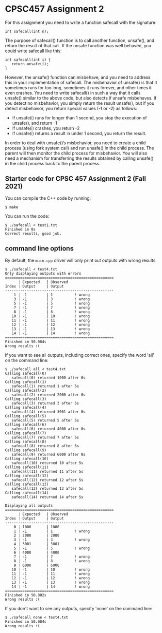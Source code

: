 # CPSC457 Assignment 2

For this assignment you need to write a function safecall with the signature: 
```
int safecall(int n);
```
The purpose of safecall() function is to call another function, unsafe(), and return the result of that call. If the unsafe function was well behaved, you could write safecall like this:
```
int safecall(int i) { 
   return unsafe(i); 
}
```
However, the unsafe() function can misbehave, and you need to address this in your implementation of safecall. The misbehavior of unsafe() is that it sometimes runs for too long, sometimes it runs forever, and other times it even crashes. You need to write safecall() in such a way that it calls unsafe() similar to the above code, but also detects if unsafe misbehaves. If you detect no misbehavior, you simply return the result unsafe(), but if you detect misbehavior, you return special values (-1 or -2) as follows:

- If unsafe(i) runs for longer than 1 second, you stop the execution of unsafe(), and return -1
- If unsafe(i) crashes, you return -2
- If unsafe(i) returns a result in under 1 second, you return the result.

In order to deal with unsafe()’s misbehavior, you need to create a child process (using fork system call) and run unsafe() in the child process. The parent will then monitor the child process for misbehavior. You will also need a mechanism for transferring the results obtained by calling unsafe() in the child process back to the parent process.


## Starter code for CPSC 457 Assignment 2 (Fall 2021)

You can compile the C++ code by running:

```
$ make
```

You can run the code:

```
$ ./safecall < test1.txt
Finished in 0s
Correct results, good job.
```

## command line options

By default, the `main.cpp` driver will only print out outputs with wrong results.

```
$ ./safecall < test4.txt
Only displaying outputs with errors
==================================================
      | Expected   | Observed
Index | Output     | Output
--------------------------------------------------
    1 | -1         | 1          ! wrong
    3 | -1         | 3          ! wrong
    5 | -1         | 5          ! wrong
    7 | -1         | 7          ! wrong
    8 | -1         | 8          ! wrong
   10 | -1         | 10         ! wrong
   11 | -1         | 11         ! wrong
   12 | -1         | 12         ! wrong
   13 | -1         | 13         ! wrong
   14 | -1         | 14         ! wrong
==================================================
Finished in 50.004s
Wrong results :(
```

If you want to see all outputs, including correct ones, specify the
word 'all' on the command line:

```
$ ./safecall all < test4.txt
Calling safecall(0)
   safecall(0) returned 1000 after 0s
Calling safecall(1)
   safecall(1) returned 1 after 5s
Calling safecall(2)
   safecall(2) returned 2000 after 0s
Calling safecall(3)
   safecall(3) returned 3 after 5s
Calling safecall(4)
   safecall(4) returned 3001 after 0s
Calling safecall(5)
   safecall(5) returned 5 after 5s
Calling safecall(6)
   safecall(6) returned 4000 after 0s
Calling safecall(7)
   safecall(7) returned 7 after 5s
Calling safecall(8)
   safecall(8) returned 8 after 5s
Calling safecall(9)
   safecall(9) returned 6000 after 0s
Calling safecall(10)
   safecall(10) returned 10 after 5s
Calling safecall(11)
   safecall(11) returned 11 after 5s
Calling safecall(12)
   safecall(12) returned 12 after 5s
Calling safecall(13)
   safecall(13) returned 13 after 5s
Calling safecall(14)
   safecall(14) returned 14 after 5s

Displaying all outputs
==================================================
      | Expected   | Observed
Index | Output     | Output
--------------------------------------------------
    0 | 1000       | 1000
    1 | -1         | 1          ! wrong
    2 | 2000       | 2000
    3 | -1         | 3          ! wrong
    4 | 3001       | 3001
    5 | -1         | 5          ! wrong
    6 | 4000       | 4000
    7 | -1         | 7          ! wrong
    8 | -1         | 8          ! wrong
    9 | 6000       | 6000
   10 | -1         | 10         ! wrong
   11 | -1         | 11         ! wrong
   12 | -1         | 12         ! wrong
   13 | -1         | 13         ! wrong
   14 | -1         | 14         ! wrong
==================================================
Finished in 50.002s
Wrong results :(
```

If you don't want to see any outputs, specify 'none' on the command
line:

```
$ ./safecall none < test4.txt
Finished in 50.004s
Wrong results :(
```
